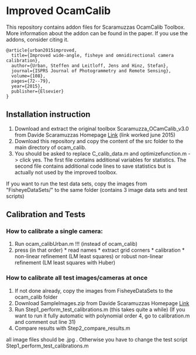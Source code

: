 # Improved OcamCalib

This repository contains addon files for Scaramuzzas OcamCalib Toolbox. 
More information about the addon can be found in the paper.
If you use the addons, consider citing it.

    @article{urban2015improved,
      title={Improved wide-angle, fisheye and omnidirectional camera calibration},
      author={Urban, Steffen and Leitloff, Jens and Hinz, Stefan},
      journal={ISPRS Journal of Photogrammetry and Remote Sensing},
      volume={108},
      pages={72--79},
      year={2015},
      publisher={Elsevier}
    }
    
## Installation instruction ##
1. Download and extract the original toolbox Scaramuzza_OCamCalib_v3.0 from
   Davide Scaramuzzas Homepage [Link](https://sites.google.com/site/scarabotix/ocamcalib-toolbox/ocamcalib-toolbox-download-page)
  (link worked june 2015)
2. Download this repository and copy the content of the src folder to the main
   directory of ocam_calib.
3. You should be asked to replace 
   C_calib_data.m and
   optimizefunction.m -> click yes.
   The first file contains additional variables for statistics.
   The second file contains additional code lines to save statistics but
   is actually not used by the improved toolbox.
 
If you want to run the test data sets, 
copy the images from "FisheyeDataSets/" to the same folder 
(contains 3 image data sets and test scripts)

## Calibration and Tests ##

### How to calibrate a single camera: ###
  1. Run ocam_calibUrban.m  !!! (instead of ocam_calib)
  2. press (in that order)
    * read names
    * extract grid corners
    * calibration 
    * non-linear refinement (LM least squares) 
      or robust non-linear refinement (LM least squares with Huber) 

### How to calibrate all test images/cameras at once  ###
1. If not done already, 
   copy the images from FisheyeDataSets to the ocam_calib folder 
2. Download SampleImages.zip from Davide Scaramuzzas Homepage [Link](https://sites.google.com/site/scarabotix/ocamcalib-toolbox/ocamcalib-toolbox-download-page)
3. Run Step1_perform_test_calibrations.m  (this takes quite a while)
   (If you want to run it fully automatic with polynomial order 4, go to
    calibration.m and comment out line 31)
4. Compare results with Step2_compare_results.m

all image files should be .jpg . Otherwise you have to change the test script
Step1_perform_test_calibrations.m
